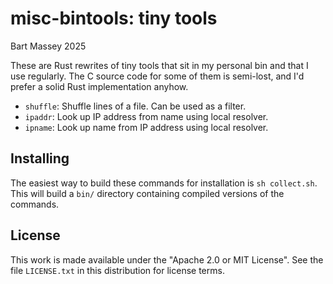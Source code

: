 # misc-bintools: tiny tools
Bart Massey 2025

These are Rust rewrites of tiny tools that sit in my
personal bin and that I use regularly. The C source code for
some of them is semi-lost, and I'd prefer a solid Rust
implementation anyhow.

* `shuffle`: Shuffle lines of a file. Can be used as a
  filter.
* `ipaddr`: Look up IP address from name using local resolver.
* `ipname`: Look up name from IP address using local resolver.

## Installing

The easiest way to build these commands for installation is
`sh collect.sh`. This will build a `bin/` directory
containing compiled versions of the commands.

## License

This work is made available under the "Apache 2.0 or MIT
License". See the file `LICENSE.txt` in this distribution for
license terms.
